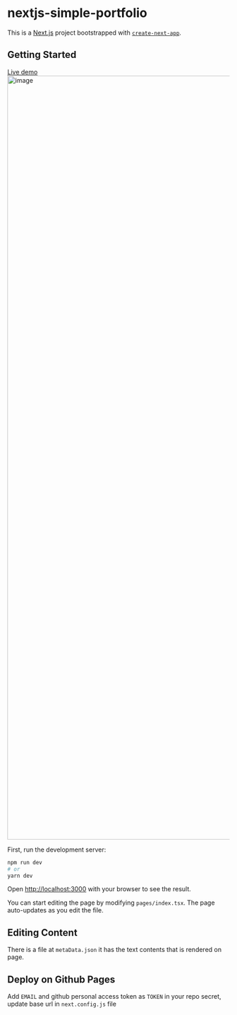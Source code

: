 # nextjs-simple-portfolio

This is a [Next.js](https://nextjs.org/) project bootstrapped with [`create-next-app`](https://github.com/vercel/next.js/tree/canary/packages/create-next-app).

## Getting Started
[Live demo](https://whoami-shubham.github.io/nextjs-simple-portfolio/)
<img width="1728" alt="image" src="https://user-images.githubusercontent.com/28999685/188265829-1cb15d84-a518-4bf1-948b-bdacae06d585.png">


First, run the development server:

```bash
npm run dev
# or
yarn dev
```

Open [http://localhost:3000](http://localhost:3000) with your browser to see the result.

You can start editing the page by modifying `pages/index.tsx`. The page auto-updates as you edit the file.



## Editing Content

There is a file at `metaData.json` it has the text contents that is rendered on page.

## Deploy on Github Pages

Add `EMAIL` and github personal access token as `TOKEN` in your repo secret,
update base url in `next.config.js` file
